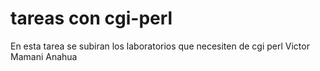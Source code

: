 # tareas con cgi-perl
En esta tarea se subiran los laboratorios que necesiten de cgi perl
Victor Mamani Anahua
